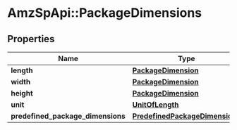 # AmzSpApi::PackageDimensions

## Properties
Name | Type | Description | Notes
------------ | ------------- | ------------- | -------------
**length** | [**PackageDimension**](PackageDimension.md) |  | [optional] 
**width** | [**PackageDimension**](PackageDimension.md) |  | [optional] 
**height** | [**PackageDimension**](PackageDimension.md) |  | [optional] 
**unit** | [**UnitOfLength**](UnitOfLength.md) |  | [optional] 
**predefined_package_dimensions** | [**PredefinedPackageDimensions**](PredefinedPackageDimensions.md) |  | [optional] 

